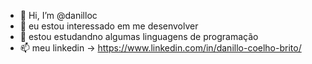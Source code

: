 - 👋 Hi, I’m @danilloc
- 👀 eu estou interessado em me desenvolver
- 🌱 estou estudandno algumas linguagens de programação
- 📫 meu linkedin -> https://www.linkedin.com/in/danillo-coelho-brito/

<!---
danilloc/danilloc is a ✨ special ✨ repository because its `README.md` (this file) appears on your GitHub profile.
You can click the Preview link to take a look at your changes.
--->
